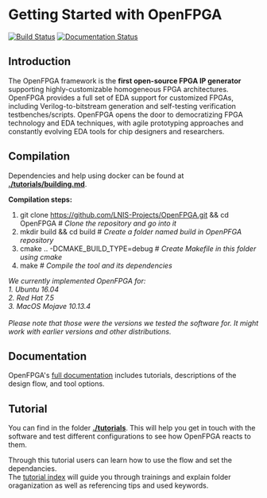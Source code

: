 # Getting Started with OpenFPGA

[![Build Status](https://travis-ci.org/LNIS-Projects/OpenFPGA.svg?branch=master)](https://travis-ci.org/LNIS-Projects/OpenFPGA)
[![Documentation Status](https://readthedocs.org/projects/openfpga/badge/?version=master)](https://openfpga.readthedocs.io/en/master/?badge=master)

## Introduction

The OpenFPGA framework is the **first open-source FPGA IP generator** supporting highly-customizable homogeneous FPGA architectures. OpenFPGA provides a full set of EDA support for customized FPGAs, including Verilog-to-bitstream generation and self-testing verification testbenches/scripts. OpenFPGA opens the door to democratizing FPGA technology and EDA techniques, with agile prototyping approaches and constantly evolving EDA tools for chip designers and researchers.<br />

## Compilation

Dependencies and help using docker can be found at [**./tutorials/building.md**](https://github.com/LNIS-Projects/OpenFPGA/blob/master/tutorials/building.md).

**Compilation steps:**
1. git clone https://github.com/LNIS-Projects/OpenFPGA.git && cd OpenFPGA # *Clone the repository and go into it*
2. mkdir build && cd build # *Create a folder named build in OpenPFGA repository*
3. cmake ..  -DCMAKE_BUILD_TYPE=debug # *Create Makefile in this folder using cmake*
4. make # *Compile the tool and its dependencies*

*We currently implemented OpenFPGA for:*<br />
*1. Ubuntu 16.04*<br />
*2. Red Hat 7.5*<br />
*3. MacOS Mojave 10.13.4*<br /><br />
*Please note that those were the versions we tested the software for. It might work with earlier versions and other distributions.*

## Documentation
OpenFPGA's [full documentation](https://openfpga.readthedocs.io/en/master/) includes tutorials, descriptions of the design flow, and tool options.

## Tutorial

You can find in the folder [**./tutorials**](https://github.com/LNIS-Projects/OpenFPGA/tree/master/tutorials). This will help you get in touch with the software and test different configurations to see how OpenFPGA reacts to them. 

Through this tutorial users can learn how to use the flow and set the dependancies.<br />
The [tutorial index](https://github.com/LNIS-Projects/OpenFPGA/blob/master/tutorials/tutorial_index.md) will guide you through trainings and explain folder oraganization as well as referencing tips and used keywords.

